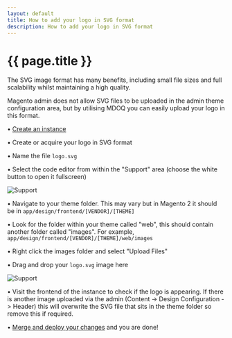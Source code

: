 ```yaml
---
layout: default
title: How to add your logo in SVG format
description: How to add your logo in SVG format
---
```


# {{ page.title }}

The SVG image format has many benefits, including small file sizes and full scalability whilst maintaining a high quality. 

Magento admin does not allow SVG files to be uploaded in the admin theme configuration area, but by utilising MDOQ you can easily upload your logo in this format. 

• [Create an instance](/tutorials/creating-a-new-instance.html)

• Create or acquire your logo in SVG format

• Name the file `logo.svg`

• Select the code editor from within the "Support" area (choose the white button to open it fullscreen)

<p><img src="/assets/img/svg_1.jpg" alt="Support" /></p>

•  Navigate to your theme folder. This may vary but in Magento 2 it should be in `app/design/frontend/[VENDOR]/[THEME]`

•  Look for the folder within your theme called "web", this should contain another folder called "images". For example, `app/design/frontend/[VENDOR]/[THEME]/web/images`

•  Right click the images folder and select "Upload Files"

•  Drag and drop your `logo.svg` image here

<p><img src="/assets/img/svg_3.jpg" alt="Support" /></p>

•  Visit the frontend of the instance to check if the logo is appearing. If there is another image uploaded via the admin (Content -> Design Configuration -> Header) this will overwrite the SVG file that sits in the theme folder so remove this if required.

•  [Merge and deploy your changes](/tutorials/deploy-code.html) and you are done!
